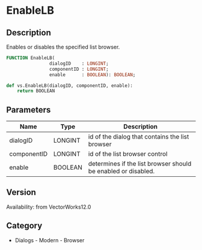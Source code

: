 # EnableLB

## Description
Enables or disables the specified list browser.

```pascal
FUNCTION EnableLB(
				dialogID    : LONGINT;
				componentID : LONGINT;
				enable      : BOOLEAN): BOOLEAN;
```

```python
def vs.EnableLB(dialogID, componentID, enable):
    return BOOLEAN
```

## Parameters
|Name|Type|Description|
|---|---|---|
|dialogID|LONGINT|id of the dialog that contains the list browser|
|componentID|LONGINT|id of the list browser control|
|enable|BOOLEAN|determines if the list browser should be enabled or disabled.|

## Version
Availability: from VectorWorks12.0

## Category
* Dialogs - Modern - Browser

